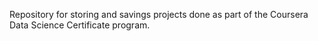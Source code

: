Repository for storing and savings projects done as part of the Coursera Data Science Certificate program.
